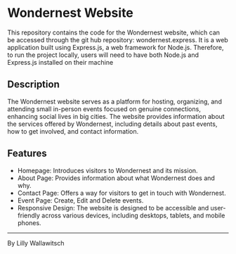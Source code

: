 # Wondernest Website

This repository contains the code for the Wondernest website, which can be accessed through the git hub repository: wondernest.express.
It is a web application built using Express.js, a web framework for Node.js. Therefore, to run the project locally, users will need to have both Node.js and Express.js installed on their machine

## Description

The Wondernest website serves as a platform for hosting, organizing, and attending small in-person events focused on genuine connections, enhancing social lives in big cities. The website provides information about the services offered by Wondernest, including details about past events, how to get involved, and contact information.

## Features

- Homepage: Introduces visitors to Wondernest and its mission.
- About Page: Provides information about what Wondernest does and why.
- Contact Page: Offers a way for visitors to get in touch with Wondernest.
- Event Page: Create, Edit and Delete events.
- Responsive Design: The website is designed to be accessible and user-friendly across various devices, including desktops, tablets, and mobile phones.

---

By Lilly Wallawitsch